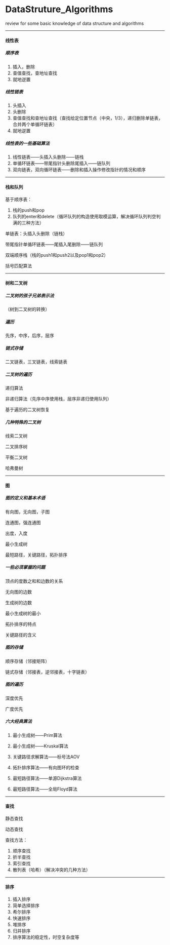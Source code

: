 # DataStruture_Algorithms
review for some basic knowledge of data structure and algorithms

-----

#### 线性表

##### 顺序表

1. 插入，删除
2. 查值查找，查地址查找
3. 就地逆置

##### 线性链表

1. 头插入
2. 头删除
3. 查值查找和查地址查找（查找给定位置节点（中央，1/3），递归删除单链表，合并两个单循环链表）
4. 就地逆置

##### 线性表的一些基础算法

1. 线性链表——头插入头删除——链栈
2. 单循环链表——带尾指针头删除尾插入——链队列
3. 双向链表，双向循环链表——删除和插入操作修改指针的情况和顺序

------

#### 栈和队列

基于顺序表：

1. 栈的push和pop
2. 队列的enter和delete（循环队列的构造使用取模运算，解决循环队列判空判满的三种方法）

单链表：头插入头删除（链栈）

带尾指针单循环链表——尾插入尾删除——链队列

双端顺序栈（栈的push1和push2以及pop1和pop2）

括号匹配算法

----

#### 树和二叉树

##### 二叉树的孩子兄弟表示法

（树到二叉树的转换）

##### 遍历

先序，中序，后序，层序

##### 链式存储

二叉链表，三叉链表，线索链表

##### 二叉树的遍历

递归算法

非递归算法（先序中序使用栈，层序非递归使用队列）

基于遍历的二叉树恢复

##### 几种特殊的二叉树

线索二叉树

二叉排序树

平衡二叉树

哈弗曼树

-----

#### 图

##### 图的定义和基本术语

有向图，无向图，子图

连通图，强连通图

出度，入度

最小生成树

最短路径，关键路径，拓扑排序

##### 一些必须掌握的问题

顶点的度数之和和边数的关系

无向图的边数

生成树的边数

最小生成树的最小

拓扑排序的特点

关键路径的含义

##### 图的存储

顺序存储（邻接矩阵）

链式存储（邻接表，逆邻接表，十字链表）

##### 图的遍历

深度优先

广度优先

##### 六大经典算法

1. 最小生成树——Prim算法

2. 最小生成树——Kruskal算法

3. 关键路径求解算法——标号法AOV

4. 拓扑排序算法——有向图环的检查

5. 最短路径算法——单源Dijkstra算法

6. 最短路径算法——全局Floyd算法 

-----

#### 查找

静态查找

动态查找

查找方法：

1. 顺序查找
2. 折半查找
3. 索引查找
4. 散列表（哈希）（解决冲突的几种方法）

-----

#### 排序

1. 插入排序
2. 简单选择排序
3. 希尔排序
4. 快速排序
5. 堆排序
6. 归并排序
7. 排序算法的稳定性，时空复杂度等